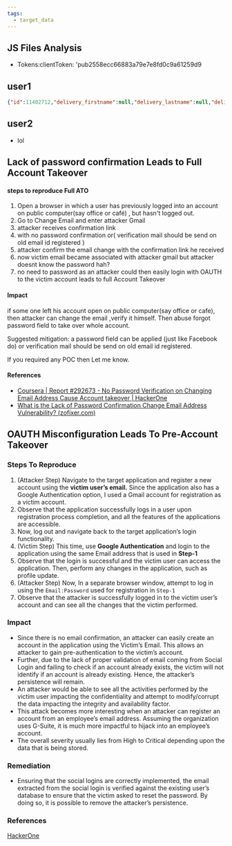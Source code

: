 ```yaml
---
tags:
  - target_data
---
```

## JS Files Analysis
- Tokens:clientToken: 'pub2558ecc66883a79e7e8fd0c9a61259d9

## user1
```json
{"id":11402712,"delivery_firstname":null,"delivery_lastname":null,"delivery_company":null,"username":"mszttest1@gmail.com","billing_email":null,"delivery_housenr":null,"delivery_street":null,"delivery_city":null,"delivery_postcode":null,"delivery_country":null,"billing_phone":null,"billing_firstname":"tester2","billing_lastname":"tester","billing_company":null,"billing_housenr":null,"billing_street":null,"billing_city":null,"billing_postcode":null,"billing_country":null,"gender":null,"verified":false,"roles":["ROLE_TOKEN_USER"],"birthday":null,"children":[],"customer_club":null}
```

## user2
- lol

## Lack of password confirmation Leads to Full Account Takeover
#### steps to reproduce Full ATO 
1. Open a browser in which a user has previously logged into an account on public computer(say office or café) , but hasn't logged out.
2. Go to Change Email and enter attacker Gmail
3. attacker receives confirmation link 
4. with no password confirmation or( verification mail should be send on old email id registered ) 
5. attacker confirm the email change with the confirmation link he received 
6. now victim email became associated with attacker gmail but attacker doesnt know the password hah? 
7. no need to password as an attacker could then easily login with OAUTH to the victim account leads to full Account Takeover 
#### Impact
if some one left his account open on public computer(say office or cafe), then attacker can change the email ,verify it himself. Then abuse forgot password field to take over whole account.

Suggested mitigation: a password field can be applied (just like Facebook do) or verification mail should be send on old email id registered.

If you required any POC then Let me know.
#### References
- [Coursera | Report #292673 - No Password Verification on Changing Email Address Cause Account takeover | HackerOne](https://hackerone.com/reports/292673)
- [What is the Lack of Password Confirmation Change Email Address Vulnerability? (zofixer.com)](https://zofixer.com/what-is-the-lack-of-password-confirmation-change-email-address-vulnerability/)

## OAUTH Misconfiguration Leads To Pre-Account Takeover
### Steps To Reproduce
1. (Attacker Step) Navigate to the target application and register a new account using the **victim user’s email.** Since the application also has a Google Authentication option, I used a Gmail account for registration as a victim account.
2. Observe that the application successfully logs in a user upon registration process completion, and all the features of the applications are accessible.
3. Now, log out and navigate back to the target application’s login functionality.
4. (Victim Step) This time, use **Google Authentication** and login to the application using the same Email address that is used in **Step-1**
5. Observe that the login is successful and the victim user can access the application. Then, perform any changes in the application, such as profile update.
6. (Attacker Step) Now, In a separate browser window, attempt to log in using the `Email:Password` used for registration in `Step-1` 
7. Observe that the attacker is successfully logged in to the victim user’s account and can see all the changes that the victim performed.
### Impact
- Since there is no email confirmation, an attacker can easily create an account in the application using the Victim’s Email. This allows an attacker to gain pre-authentication to the victim’s account.
- Further, due to the lack of proper validation of email coming from Social Login and failing to check if an account already exists, the victim will not identify if an account is already existing. Hence, the attacker’s persistence will remain.
- An attacker would be able to see all the activities performed by the victim user impacting the confidentiality and attempt to modify/corrupt the data impacting the integrity and availability factor.
- This attack becomes more interesting when an attacker can register an account from an employee’s email address. Assuming the organization uses G-Suite, it is much more impactful to hijack into an employee’s account.
- The overall severity usually lies from High to Critical depending upon the data that is being stored.
### Remediation
- Ensuring that the social logins are correctly implemented, the email extracted from the social login is verified against the existing user’s database to ensure that the victim asked to reset the password. By doing so, it is possible to remove the attacker’s persistence.
### References
[HackerOne](https://hackerone.com/reports/1074047)
